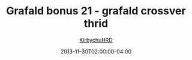 ---
title: "Grafald bonus 21 - grafald crossver thrid"
type: "image"
date: 2013-11-30T02:00:00-04:00
draft: false
categories: ["Grafald"]
image_path: "../img/2013/bonus_21.png"
alt_text: ""
author: "[KirbychuHRD](https://cohost.org/KirbychuHRD)"
---